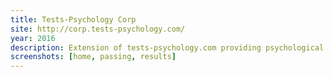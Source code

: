```yaml
---
title: Tests-Psychology Corp
site: http://corp.tests-psychology.com/
year: 2016
description: Extension of tests-psychology.com providing psychological tests online for corporate clients.
screenshots: [home, passing, results]
---
```

